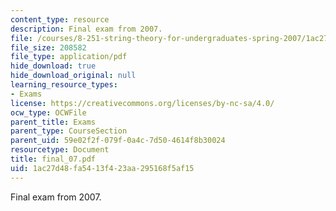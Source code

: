 ```yaml
---
content_type: resource
description: Final exam from 2007.
file: /courses/8-251-string-theory-for-undergraduates-spring-2007/1ac27d48fa5413f423aa295168f5af15_final_07.pdf
file_size: 208582
file_type: application/pdf
hide_download: true
hide_download_original: null
learning_resource_types:
- Exams
license: https://creativecommons.org/licenses/by-nc-sa/4.0/
ocw_type: OCWFile
parent_title: Exams
parent_type: CourseSection
parent_uid: 59e02f2f-079f-0a4c-7d50-4614f8b30024
resourcetype: Document
title: final_07.pdf
uid: 1ac27d48-fa54-13f4-23aa-295168f5af15
---
```

Final exam from 2007.